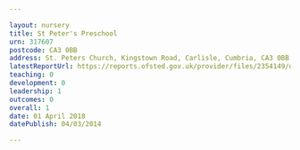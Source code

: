 ```yaml
---

layout: nursery
title: St Peter's Preschool
urn: 317607
postcode: CA3 0BB
address: St. Peters Church, Kingstown Road, Carlisle, Cumbria, CA3 0BB
latestReportUrl: https://reports.ofsted.gov.uk/provider/files/2354149/urn/317607.pdf
teaching: 0
development: 0
leadership: 1
outcomes: 0
overall: 1
date: 01 April 2018 
datePublish: 04/03/2014

---
```

